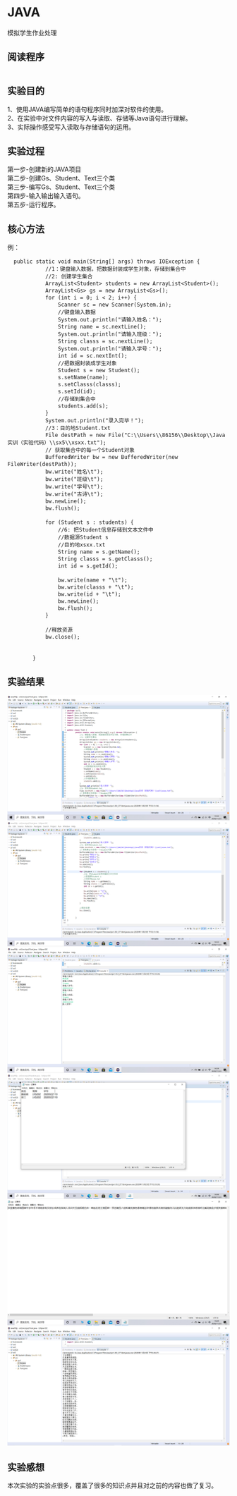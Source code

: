 # JAVA
模拟学生作业处理  
## 阅读程序
```
```  
## 实验目的  
1、使用JAVA编写简单的语句程序同时加深对软件的使用。  
2、在实验中对文件内容的写入与读取、存储等Java语句进行理解。  
3、实际操作感受写入读取与存储语句的运用。  
## 实验过程  
第一步-创建新的JAVA项目  
第二步-创建Gs、Student、Text三个类  
第三步-编写Gs、Student、Text三个类  
第四步-输入输出输入语句。  
第五步-运行程序。  
## 核心方法  
例：
```
  public static void main(String[] args) throws IOException {
	        //1：键盘输入数据，把数据封装成学生对象，存储到集合中
	        //2: 创建学生集合
	        ArrayList<Student> students = new ArrayList<Student>();
	        ArrayList<Gs> gs = new ArrayList<Gs>();
	        for (int i = 0; i < 2; i++) {
	            Scanner sc = new Scanner(System.in);
	            //键盘输入数据
	            System.out.println("请输入姓名：");
	            String name = sc.nextLine();
	            System.out.println("请输入班级：");
	            String classs = sc.nextLine();
	            System.out.println("请输入学号：");
	            int id = sc.nextInt();
	            //把数据封装成学生对象
	            Student s = new Student();
	            s.setName(name);
	            s.setClasss(classs);
	            s.setId(id);
	            //存储到集合中
	            students.add(s);
	        }
	        System.out.println("录入完毕！");
	        //3：目的地Student.txt
	        File destPath = new File("C:\\Users\\86156\\Desktop\\Java实训（实验代码）\\sx5\\xsxx.txt");
	        // 获取集合中的每一个Student对象
	        BufferedWriter bw = new BufferedWriter(new FileWriter(destPath));
	        bw.write("姓名\t");
	        bw.write("班级\t");
	        bw.write("学号\t");
	        bw.write("古诗\t");
	        bw.newLine();
	        bw.flush();

	        for (Student s : students) {
	            //6: 把Student信息存储到文本文件中
	            //数据源Student s
	            //目的地xsxx.txt
	            String name = s.getName();
	            String classs = s.getClasss();
	            int id = s.getId();

	            bw.write(name + "\t");
	            bw.write(classs + "\t");
	            bw.write(id + "\t");
	            bw.newLine();
	            bw.flush();
	        }

	        //释放资源
	        bw.close();
	        
	        
	    }
```  
## 实验结果
![](https://github.com/Hanxinyue13/zuoyexitong/blob/main/Text1.PNG)
![](https://github.com/Hanxinyue13/zuoyexitong/blob/main/Text2.PNG)
![](https://github.com/Hanxinyue13/zuoyexitong/blob/main/Text%E7%BB%93%E6%9E%9C1.PNG)
![](https://github.com/Hanxinyue13/zuoyexitong/blob/main/Text%E7%BB%93%E6%9E%9C2%EF%BC%88xsxx%E6%96%87%E4%BB%B6%EF%BC%89.PNG)
![](https://github.com/Hanxinyue13/zuoyexitong/blob/main/ygstxt%E6%96%87%E4%BB%B6.PNG)
![](https://github.com/Hanxinyue13/zuoyexitong/blob/main/Gs%E7%BB%93%E6%9E%9C.PNG)

## 实验感想  
本次实验的实验点很多，覆盖了很多的知识点并且对之前的内容也做了复习。  
